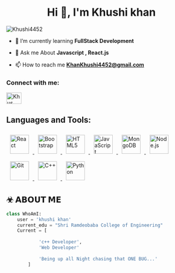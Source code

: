 

<h1 align="center">Hi 👋, I'm Khushi khan</h1>



<p align="left"> <img src="https://komarev.com/ghpvc/?username=Khushi4452&label=Profile%20views&color=0e75b6&style=flat" alt="Khushi4452" /> </p>

- 🌱 I’m currently learning **FullStack Development**

- 💬 Ask me About **Javascript , React.js**

- 📫 How to reach me **KhanKhushi4452@gmail.com**


<h3 align="left">Connect with me:</h3>
<p align="left">
<a href="https://linkedin.com/in/Mushrat khan" target="blank"><img align="center" src="https://raw.githubusercontent.com/rahuldkjain/github-profile-readme-generator/master/src/images/icons/Social/linked-in-alt.svg" alt="Khus" height="30" width="40" /></a>

</p>




<h2 align="left">Languages and Tools:</h2>
<p align="left">
  <a href="https://reactjs.org/" target="_blank">
    <img src="https://profilinator.rishav.dev/skills-assets/react-original-wordmark.svg" alt="React" height="50" style="margin: 10px;"/>
  </a>  
  <a href="https://getbootstrap.com/docs/3.4/javascript/" target="_blank">
    <img src="https://profilinator.rishav.dev/skills-assets/bootstrap-plain.svg" alt="Bootstrap" height="50" style="margin: 10px;"/>
  </a>  
  <a href="https://en.wikipedia.org/wiki/HTML5" target="_blank">
    <img src="https://profilinator.rishav.dev/skills-assets/html5-original-wordmark.svg" alt="HTML5" height="50" style="margin: 10px;"/>
  </a>  
  <a href="https://www.javascript.com/" target="_blank">
    <img src="https://profilinator.rishav.dev/skills-assets/javascript-original.svg" alt="JavaScript" height="50" style="margin: 10px;"/>
  </a>  
  <a href="https://www.mongodb.com/" target="_blank">
    <img src="https://profilinator.rishav.dev/skills-assets/mongodb-original-wordmark.svg" alt="MongoDB" height="50" style="margin: 10px;"/>
  </a>  
  <a href="https://nodejs.org/" target="_blank">
    <img src="https://profilinator.rishav.dev/skills-assets/nodejs-original-wordmark.svg" alt="Node.js" height="50" style="margin: 10px;"/>
  </a>  
  <a href="https://github.com/" target="_blank">
    <img src="https://profilinator.rishav.dev/skills-assets/git-scm-icon.svg" alt="Git" height="50" style="margin: 10px;"/>
  </a>  
  <a href="https://www.cplusplus.com/" target="_blank">
    <img src="https://profilinator.rishav.dev/skills-assets/cplusplus-original.svg" alt="C++" height="50" style="margin: 10px;"/>
  </a>  
  <a href="https://www.python.org/" target="_blank">
    <img src="https://profilinator.rishav.dev/skills-assets/python-original.svg" alt="Python" height="50" style="margin: 10px;"/>



  </a>
</p>




## ☣ 𝗔𝗕𝗢𝗨𝗧 𝗠𝗘
```python
class WhoAmI:
	user = 'khushi khan'
   	current_edu = "Shri Ramdeobaba College of Engineering"
   	Current = [
   			
   			'c++ Developer',
   			'Web Developer'
                        
   			'Being up all Night chasing that ONE BUG...'
   		]
   ```
  


